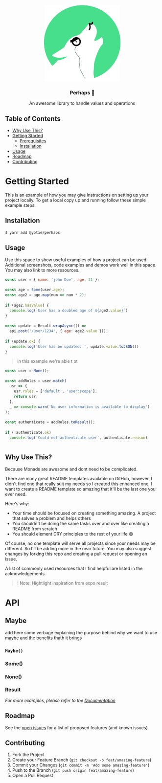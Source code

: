 

<br />
<p align="center">
  <a href="https://github.com/yotieapp">
    <img src="docs/logo.png" alt="Logo" width="250" height="250">
  </a>

  <h3 align="center">Perhaps 🧐</h3>

  <p align="center">
    An awesome library to handle values and operations
  </p>
</p>

<!-- TABLE OF CONTENTS -->
## Table of Contents

* [Why Use This?](#why-use-this)
* [Getting Started](#getting-started)
  * [Prerequisites](#prerequisites)
  * [Installation](#installation)
* [Usage](#usage)
* [Roadmap](#roadmap)
* [Contributing](#contributing)


<!-- GETTING STARTED -->
# Getting Started

This is an example of how you may give instructions on setting up your project locally.
To get a local copy up and running follow these simple example steps.


## Installation


```sh
$ yarn add @yotie/perhaps
```

<!-- USAGE EXAMPLES -->
## Usage

Use this space to show useful examples of how a project can be used. Additional screenshots, code examples and demos work well in this space. You may also link to more resources.

```js
const user = { name: 'john Doe', age: 21 };

const age = Some(user.age);
const age2 = age.map(num => num * 2);

if (age2.hasValue) {
  console.log(`User has a doubled age of ${age2.value}`)
}

const update = Result.wrapAsync(() =>
  api.post('/user/1234', { age: age2.value }));

if (update.ok) {
  console.log('User has be updated: ', update.value.toJSON())
}
```

> In this example we're able t ot 
```js
const user = None();

const addRoles = user.match(
  usr => {
    usr.roles = ['default', 'user:scope'];
    return usr;
  },
  _ => console.warn('No user information is available to display')
);

const authenticate = addRoles.toResult();

if (!authenticate.ok)
  console.log('Could not authenticate user', authenticate.reason)
```
```js
```

## Why Use This?

Because Monads are awesome and dont need to be complicated.

There are many great README templates available on GitHub, however, I didn't find one that really suit my needs so I created this enhanced one. I want to create a README template so amazing that it'll be the last one you ever need.

Here's why:
* Your time should be focused on creating something amazing. A project that solves a problem and helps others
* You shouldn't be doing the same tasks over and over like creating a README from scratch
* You should element DRY principles to the rest of your life :smile:

Of course, no one template will serve all projects since your needs may be different. So I'll be adding more in the near future. You may also suggest changes by forking this repo and creating a pull request or opening an issue.

A list of commonly used resources that I find helpful are listed in the acknowledgements.

>! Note: Hightlight inspiration from expo result




# API

## Maybe
add here some verbage explaining the purpose behind why we want to use maybe and the benefits thath it brings

### <code>Maybe<T>()</code>

### Some()

### None()


### Result

_For more examples, please refer to the [Documentation](https://example.com)_



<!-- ROADMAP -->
## Roadmap

See the [open issues](https://github.com/orgs/yotieapp/projects/1) for a list of proposed features (and known issues).



<!-- CONTRIBUTING -->
## Contributing

1. Fork the Project
2. Create your Feature Branch (`git checkout -b feat/amazing-feature`)
3. Commit your Changes (`git commit -m 'Add some amazing-feature'`)
4. Push to the Branch (`git push origin feat/amazing-feature`)
5. Open a Pull Request



<!-- MARKDOWN LINKS & IMAGES -->
<!-- https://www.markdownguide.org/basic-syntax/#reference-style-links -->
[forks-url]: https://github.com/othneildrew/Best-README-Template/network/members
[stars-shield]: https://img.shields.io/github/stars/othneildrew/Best-README-Template.svg?style=flat-square
[stars-url]: https://github.com/othneildrew/Best-README-Template/stargazers
[product-screenshot]: images/screenshot.png